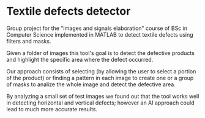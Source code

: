 # Textile defects detector
Group project for the "Images and signals elaboration" course of BSc in Computer Science implemented in MATLAB to detect textile defects using filters and masks.

Given a folder of images this tool's goal is to detect the defective products and highlight the specific area where the defect occurred.

Our approach consists of selecting (by allowing the user to select a portion of the product) or finding a pattern in each image to create one or a group of masks to analize the whole image and detect the defective area.

By analyzing a small set of test images we found out that the tool works well in detecting horizontal and vertical defects; however an AI approach could lead to much more accurate results.

